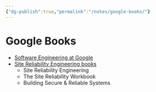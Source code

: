 ```yaml
---
{"dg-publish":true,"permalink":"/notes/google-books/"}
---
```


# Google Books

- [Software Engineering at Google](https://abseil.io/resources/swe-book)
- [Site Reliability Engineering books](https://sre.google/books/)
    - Site Reliability Engineering
    - The Site Reliability Workbook
    - Building Secure & Reliable Systems

